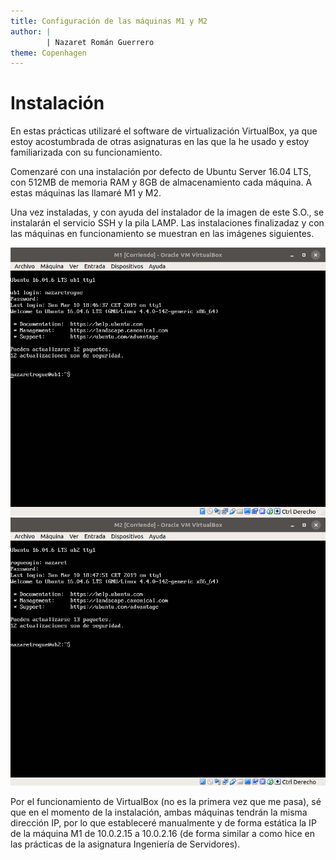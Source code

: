 ```yaml
---
title: Configuración de las máquinas M1 y M2
author: |
		| Nazaret Román Guerrero
theme: Copenhagen
---
```


# Instalación

En estas prácticas utilizaré el software de virtualización VirtualBox, ya que
estoy acostumbrada de otras asignaturas en las que la he usado y estoy familiarizada
con su funcionamiento.

Comenzaré con una instalación por defecto de Ubuntu Server 16.04 LTS, con 512MB
de memoria RAM y 8GB de almacenamiento cada máquina. A estas máquinas las llamaré
M1 y M2.

Una vez instaladas, y con ayuda del instalador de la imagen de este S.O., se instalarán
el servicio SSH y la pila LAMP. Las instalaciones finalizadaz y con las máquinas en
funcionamiento se muestran en las imágenes siguientes.

![M1 con un fresh install](1.png)
![M2 con un fresh install](2.png)

Por el funcionamiento de VirtualBox (no es la primera vez que me pasa), sé que
en el momento de la instalación, ambas máquinas tendrán la misma dirección IP, por
lo que estableceré manualmente y de forma estática la IP de la máquina M1 de
10.0.2.15 a 10.0.2.16 (de forma similar a como hice en las prácticas de
la asignatura Ingeniería de Servidores).
